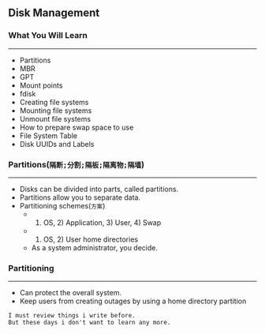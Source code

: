 ## Disk Management

### What You Will Learn

*****

* Partitions
* MBR
* GPT
* Mount points
* fdisk
* Creating file systems
* Mounting file systems
* Unmount file systems
* How to prepare swap space to use
* File System Table
* Disk UUIDs and Labels

### Partitions(`隔断;分割;隔板;隔离物;隔墙`)

*****

* Disks can be divided into parts, called partitions.
* Partitions allow you to separate data.
* Partitioning schemes(`方案`)
  * 1) OS, 2) Application, 3) User, 4) Swap
  * 1) OS, 2) User home directories
  * As a system administrator, you decide.

### Partitioning

*****

* Can protect the overall system.
* Keep users from creating outages by using a home directory partition

```
I must review things i write before.
But these days i don't want to learn any more.
```